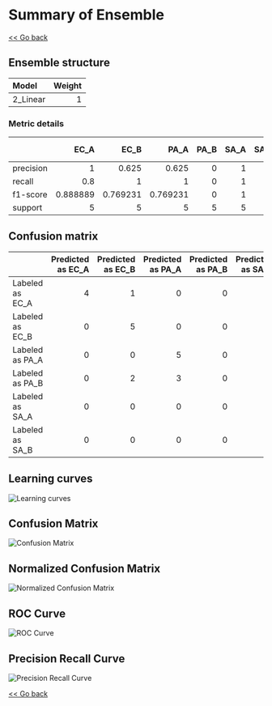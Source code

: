 # Summary of Ensemble

[<< Go back](../README.md)


## Ensemble structure
| Model    |   Weight |
|:---------|---------:|
| 2_Linear |        1 |

### Metric details
|           |     EC_A |     EC_B |     PA_A |   PA_B |   SA_A |   SA_B |   accuracy |   macro avg |   weighted avg |   logloss |
|:----------|---------:|---------:|---------:|-------:|-------:|-------:|-----------:|------------:|---------------:|----------:|
| precision | 1        | 0.625    | 0.625    |      0 |      1 |      1 |        0.8 |    0.708333 |       0.708333 |  0.763105 |
| recall    | 0.8      | 1        | 1        |      0 |      1 |      1 |        0.8 |    0.8      |       0.8      |  0.763105 |
| f1-score  | 0.888889 | 0.769231 | 0.769231 |      0 |      1 |      1 |        0.8 |    0.737892 |       0.737892 |  0.763105 |
| support   | 5        | 5        | 5        |      5 |      5 |      5 |        0.8 |   30        |      30        |  0.763105 |


## Confusion matrix
|                 |   Predicted as EC_A |   Predicted as EC_B |   Predicted as PA_A |   Predicted as PA_B |   Predicted as SA_A |   Predicted as SA_B |
|:----------------|--------------------:|--------------------:|--------------------:|--------------------:|--------------------:|--------------------:|
| Labeled as EC_A |                   4 |                   1 |                   0 |                   0 |                   0 |                   0 |
| Labeled as EC_B |                   0 |                   5 |                   0 |                   0 |                   0 |                   0 |
| Labeled as PA_A |                   0 |                   0 |                   5 |                   0 |                   0 |                   0 |
| Labeled as PA_B |                   0 |                   2 |                   3 |                   0 |                   0 |                   0 |
| Labeled as SA_A |                   0 |                   0 |                   0 |                   0 |                   5 |                   0 |
| Labeled as SA_B |                   0 |                   0 |                   0 |                   0 |                   0 |                   5 |

## Learning curves
![Learning curves](learning_curves.png)
## Confusion Matrix

![Confusion Matrix](confusion_matrix.png)


## Normalized Confusion Matrix

![Normalized Confusion Matrix](confusion_matrix_normalized.png)


## ROC Curve

![ROC Curve](roc_curve.png)


## Precision Recall Curve

![Precision Recall Curve](precision_recall_curve.png)



[<< Go back](../README.md)
